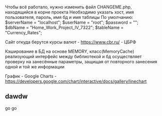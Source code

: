 Чтобы всё работало, нужно изменить файл CHANGEME.php, находящийся в корне проекта
Необходимо указать хост, имя пользователя, пароль, имя бд и имя таблицы
По умолчанию:	$serverName = "localhost";
  		$userName   = "root";
  		$password   = "";
  		$dbName     = "Home_Work_Project_IV_7322";
  		$tableName  = "Currency_Rates";

Сайт откуда берутся курсы валют   - https://www.cbr.ru/ - ЦБРФ

Кэширование в БД на основе MEMORY, класс(MemoryCache) реализующий интерфейс между 
библиотекой и бд осуществляет проверку на занесённые параметры, защищая от повторного
занесения одной и той же информации

График - Google Charts - https://developers.google.com/chart/interactive/docs/gallery/linechart

## dawdw ##

go go